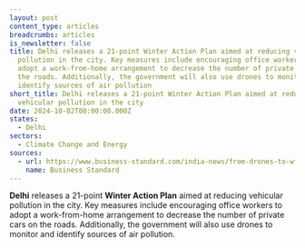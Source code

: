 ```yaml
---
layout: post
content_type: articles
breadcrumbs: articles
is_newsletter: false
title: Delhi releases a 21-point Winter Action Plan aimed at reducing vehicular
  pollution in the city. Key measures include encouraging office workers to
  adopt a work-from-home arrangement to decrease the number of private cars on
  the roads. Additionally, the government will also use drones to monitor and
  identify sources of air pollution
short_title: Delhi releases a 21-point Winter Action Plan aimed at reducing
  vehicular pollution in the city
date: 2024-10-02T00:00:00.000Z
states:
  - Delhi
sectors:
  - Climate Change and Energy
sources:
  - url: https://www.business-standard.com/india-news/from-drones-to-wfh-delhi-s-21-point-winter-action-plan-to-tackle-pollution-124092600672_1.html
    name: Business Standard
---
```

**Delhi** releases a 21-point **Winter Action Plan** aimed at reducing vehicular pollution in the city. Key measures include encouraging office workers to adopt a work-from-home arrangement to decrease the number of private cars on the roads. Additionally, the government will also use drones to monitor and identify sources of air pollution.
